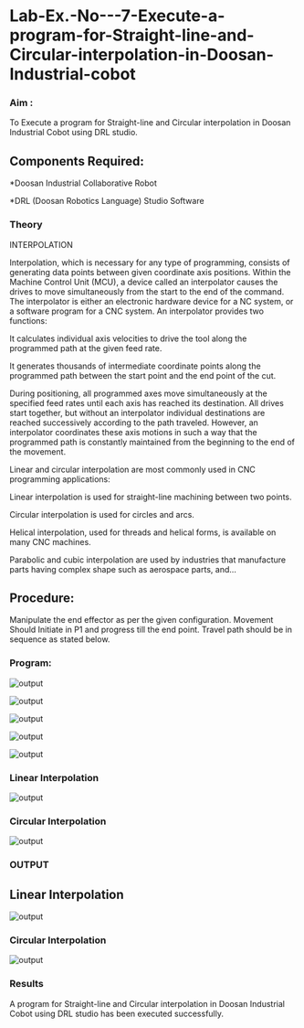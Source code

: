 # Lab-Ex.-No---7-Execute-a-program-for-Straight-line-and-Circular-interpolation-in-Doosan-Industrial-cobot
### Aim :
To Execute a program for Straight-line and Circular interpolation in Doosan Industrial Cobot using DRL studio.

## Components Required:

*Doosan Industrial Collaborative Robot

*DRL (Doosan Robotics Language) Studio Software

### Theory 
INTERPOLATION

Interpolation, which is necessary for any type of programming, consists of generating data points between given coordinate axis positions. Within the Machine Control Unit (MCU), a device called an interpolator causes the drives to move simultaneously from the start to the end of the command. The interpolator is either an electronic hardware device for a NC system, or a software program for a CNC system. An interpolator provides two functions:

It calculates individual axis velocities to drive the tool along the programmed path at the given feed rate.

It generates thousands of intermediate coordinate points along the programmed path between the start point and the end point of the cut.

During positioning, all programmed axes move simultaneously at the specified feed rates until each axis has reached its destination. All drives start together, but without an interpolator individual destinations are reached successively according to the path traveled. However, an interpolator coordinates these axis motions in such a way that the programmed path is constantly maintained from the beginning to the end of the movement.

Linear and circular interpolation are most commonly used in CNC programming applications:

Linear interpolation is used for straight-line machining between two points.

Circular interpolation is used for circles and arcs.

Helical interpolation, used for threads and helical forms, is available on many CNC machines.

Parabolic and cubic interpolation are used by industries that manufacture parts having complex shape such as aerospace parts, and...

## Procedure:

Manipulate the end effector as per the given configuration. Movement Should Initiate in P1 and progress till the end point. Travel path should be in sequence as stated below.


### Program:
![output](https://github.com/RuchithaReddy28/Lab-Ex.-No---7-Execute-a-program-for-Straight-line-and-Circular-interpolation-in-Doosan-Industrial-C/blob/main/k7.1.png?raw=true)

![output](https://github.com/RuchithaReddy28/Lab-Ex.-No---7-Execute-a-program-for-Straight-line-and-Circular-interpolation-in-Doosan-Industrial-C/blob/main/k7.2.png?raw=true)

![output](https://github.com/RuchithaReddy28/Lab-Ex.-No---7-Execute-a-program-for-Straight-line-and-Circular-interpolation-in-Doosan-Industrial-C/blob/main/k7.3.png?raw=true)

![output](https://github.com/RuchithaReddy28/Lab-Ex.-No---7-Execute-a-program-for-Straight-line-and-Circular-interpolation-in-Doosan-Industrial-C/blob/main/k7.4.png?raw=true)

![output](https://github.com/RuchithaReddy28/Lab-Ex.-No---7-Execute-a-program-for-Straight-line-and-Circular-interpolation-in-Doosan-Industrial-C/blob/main/k7.5.png?raw=true)

### Linear Interpolation
![output](https://github.com/RuchithaReddy28/Lab-Ex.-No---7-Execute-a-program-for-Straight-line-and-Circular-interpolation-in-Doosan-Industrial-C/blob/main/k7.6.png?raw=true)

### Circular Interpolation
![output](https://github.com/RuchithaReddy28/Lab-Ex.-No---7-Execute-a-program-for-Straight-line-and-Circular-interpolation-in-Doosan-Industrial-C/blob/main/k7.7.png?raw=true)

### OUTPUT
## Linear Interpolation
![output](https://github.com/RuchithaReddy28/Lab-Ex.-No---7-Execute-a-program-for-Straight-line-and-Circular-interpolation-in-Doosan-Industrial-C/blob/main/k7.8.png?raw=true)

### Circular Interpolation
![output](https://github.com/RuchithaReddy28/Lab-Ex.-No---7-Execute-a-program-for-Straight-line-and-Circular-interpolation-in-Doosan-Industrial-C/blob/main/k7.9.png?raw=true)

### Results 
A program for Straight-line and Circular interpolation in Doosan Industrial Cobot using DRL studio has been executed successfully.

 
